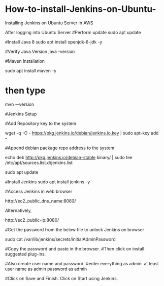 # How-to-install-Jenkins-on-Ubuntu-
Installing Jenkins on Ubuntu Server in AWS 

After logging into Ubuntu Server 
#Perform update 
sudo apt update

#Install Java 8
sudo apt install openjdk-8-jdk -y

#Verify Java Version
java -version

#Maven Installation

sudo apt install maven -y

# then type
 mvn --version


#Jenkins Setup

#Add Repository key to the system 


wget -q -O - https://pkg.jenkins.io/debian/jenkins.io.key | sudo apt-key add -

#Append debian package repo address to the system

echo deb http://pkg.jenkins.io/debian-stable binary/ | sudo tee /etc/apt/sources.list.d/jenkins.list

sudo apt update

#Install Jenkins
sudo apt install jenkins -y

#Access Jenkins in web browser

http://ec2_public_dns_name:8080/

Alternatively,

http://ec2_public-ip:8080/

#Get the password from the below file to unlock Jenkins on browser

sudo cat /var/lib/jenkins/secrets/initialAdminPassword

#Copy the password and paste in the browser.
#Then click on install suggested plug-ins.

#Also create user name and password.
#enter everything as admin. at least user name as admin password as admin

#Click on Save and Finish. Click on Start using Jenkins. 









